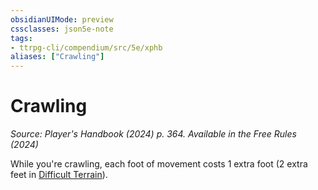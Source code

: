 ```yaml
---
obsidianUIMode: preview
cssclasses: json5e-note
tags:
- ttrpg-cli/compendium/src/5e/xphb
aliases: ["Crawling"]
---
```

# Crawling
*Source: Player's Handbook (2024) p. 364. Available in the Free Rules (2024)* 

While you're crawling, each foot of movement costs 1 extra foot (2 extra feet in [Difficult Terrain](3-Compendium/rules/variant-rules/difficult-terrain-xphb.md)).